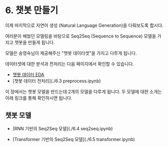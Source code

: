 # 6. 챗봇 만들기

이제 마지막으로 자연어 생성 (Natural Language Generation)을 다뤄보도록 합시다.

여러분이 배웠던 모델링을 바탕으로 Seq2Seq (Sequence to Sequence) 모델을 가지고 챗봇을 만들게 됩니다.

모델은 송영숙님이 제공해주신 "챗봇 데이터셋"을 가지고 다루게 됩니다.

데이터셋에 대한 분석과 전처리는 다음 페이지에서 확인할 수 있습니다.

- [챗봇 데이터 EDA](./6.2.EDA.ipynb)
- [챗봇 데이터 전처리](./6.3 preprocess.ipynb)

이 장에서는 챗봇 모델을 만드는데 2개의 모델을 다루게 됩니다. 두 모델에 대한 소개는 아래 링크를 통해 확인하시면 됩니다.

## 챗봇 모델

- [RNN 기반의 Seq2Seq 모델](./6.4 seq2seq.ipynb)

- [Transformer 기반의 Seq2Seq 모델](./6.5 transformer.ipynb)
